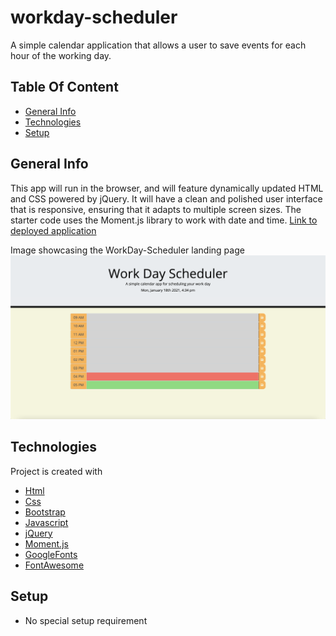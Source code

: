 # workday-scheduler
A simple calendar application that allows a user to save events for each hour of the working day.

## Table Of Content
* [General Info](#general-info)
* [Technologies](#technologies)
* [Setup](#setup)

## General Info
This app will run in the browser, and will feature dynamically updated HTML and CSS powered by jQuery. 
It will have a clean and polished user interface that is responsive, ensuring that it adapts to multiple screen sizes. The starter code uses the Moment.js library to work with date and time.
[Link to deployed application](https://bennasabir.github.io/workday-scheduler/)

Image showcasing the WorkDay-Scheduler landing page
<img src=./assets/images/screenshot1.png>

## Technologies
Project is created with 
* [Html](https://html.com/)
* [Css](https://developer.mozilla.org/en-US/docs/Web/CSS)
* [Bootstrap](https://getbootstrap.com/)
* [Javascript](https://www.javascript.com/)
* [jQuery](https://jquery.com)
* [Moment.js](https://momentjs.com/)
* [GoogleFonts](https://fonts.google.com/)
* [FontAwesome](https://fontawesome.com/)

## Setup
* No special setup requirement
